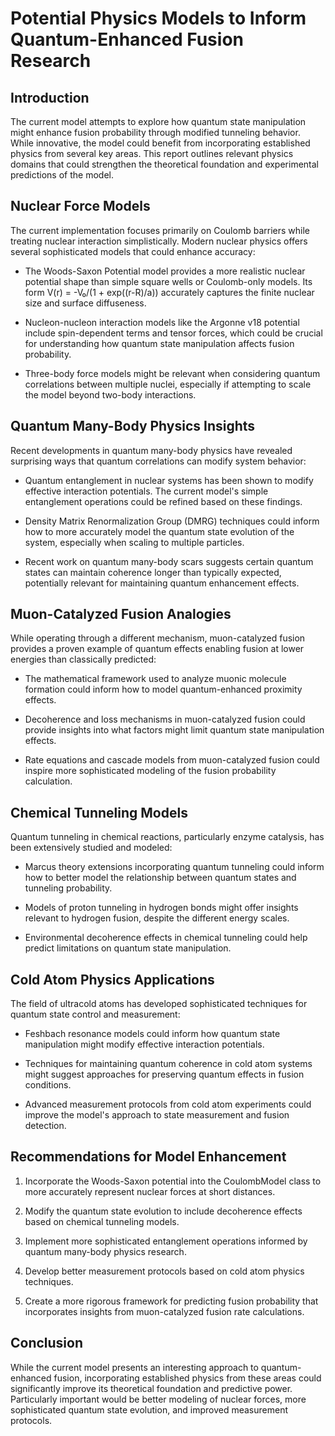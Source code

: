 # Potential Physics Models to Inform Quantum-Enhanced Fusion Research

## Introduction
The current model attempts to explore how quantum state manipulation might enhance fusion probability through modified tunneling behavior. While innovative, the model could benefit from incorporating established physics from several key areas. This report outlines relevant physics domains that could strengthen the theoretical foundation and experimental predictions of the model.

## Nuclear Force Models
The current implementation focuses primarily on Coulomb barriers while treating nuclear interaction simplistically. Modern nuclear physics offers several sophisticated models that could enhance accuracy:

* The Woods-Saxon Potential model provides a more realistic nuclear potential shape than simple square wells or Coulomb-only models. Its form V(r) = -V₀/(1 + exp((r-R)/a)) accurately captures the finite nuclear size and surface diffuseness.

* Nucleon-nucleon interaction models like the Argonne v18 potential include spin-dependent terms and tensor forces, which could be crucial for understanding how quantum state manipulation affects fusion probability.

* Three-body force models might be relevant when considering quantum correlations between multiple nuclei, especially if attempting to scale the model beyond two-body interactions.

## Quantum Many-Body Physics Insights
Recent developments in quantum many-body physics have revealed surprising ways that quantum correlations can modify system behavior:

* Quantum entanglement in nuclear systems has been shown to modify effective interaction potentials. The current model's simple entanglement operations could be refined based on these findings.

* Density Matrix Renormalization Group (DMRG) techniques could inform how to more accurately model the quantum state evolution of the system, especially when scaling to multiple particles.

* Recent work on quantum many-body scars suggests certain quantum states can maintain coherence longer than typically expected, potentially relevant for maintaining quantum enhancement effects.

## Muon-Catalyzed Fusion Analogies 
While operating through a different mechanism, muon-catalyzed fusion provides a proven example of quantum effects enabling fusion at lower energies than classically predicted:

* The mathematical framework used to analyze muonic molecule formation could inform how to model quantum-enhanced proximity effects.

* Decoherence and loss mechanisms in muon-catalyzed fusion could provide insights into what factors might limit quantum state manipulation effects.

* Rate equations and cascade models from muon-catalyzed fusion could inspire more sophisticated modeling of the fusion probability calculation.

## Chemical Tunneling Models
Quantum tunneling in chemical reactions, particularly enzyme catalysis, has been extensively studied and modeled:

* Marcus theory extensions incorporating quantum tunneling could inform how to better model the relationship between quantum states and tunneling probability.

* Models of proton tunneling in hydrogen bonds might offer insights relevant to hydrogen fusion, despite the different energy scales.

* Environmental decoherence effects in chemical tunneling could help predict limitations on quantum state manipulation.

## Cold Atom Physics Applications
The field of ultracold atoms has developed sophisticated techniques for quantum state control and measurement:

* Feshbach resonance models could inform how quantum state manipulation might modify effective interaction potentials.

* Techniques for maintaining quantum coherence in cold atom systems might suggest approaches for preserving quantum effects in fusion conditions.

* Advanced measurement protocols from cold atom experiments could improve the model's approach to state measurement and fusion detection.

## Recommendations for Model Enhancement

1. Incorporate the Woods-Saxon potential into the CoulombModel class to more accurately represent nuclear forces at short distances.

2. Modify the quantum state evolution to include decoherence effects based on chemical tunneling models.

3. Implement more sophisticated entanglement operations informed by quantum many-body physics research.

4. Develop better measurement protocols based on cold atom physics techniques.

5. Create a more rigorous framework for predicting fusion probability that incorporates insights from muon-catalyzed fusion rate calculations.

## Conclusion
While the current model presents an interesting approach to quantum-enhanced fusion, incorporating established physics from these areas could significantly improve its theoretical foundation and predictive power. Particularly important would be better modeling of nuclear forces, more sophisticated quantum state evolution, and improved measurement protocols.
